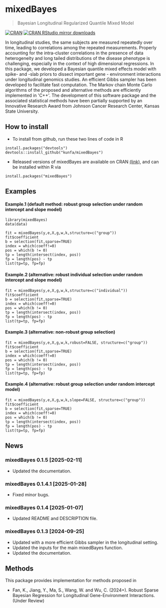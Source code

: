 <!-- README.md is generated from README.Rmd. Please edit that file -->

# mixedBayes

> Bayesian Longitudinal Regularized Quantile Mixed Model
<!-- badges: start -->

[![CRAN](https://www.r-pkg.org/badges/version/mixedBayes)](https://cran.r-project.org/package=mixedBayes)
[![CRAN RStudio mirror
downloads](https://cranlogs.r-pkg.org/badges/grand-total/mixedBayes)](https://www.r-pkg.org:443/pkg/mixedBayes)

<!-- badges: end -->

In longitudinal studies, the same subjects are measured repeatedly over time, leading to correlations among the repeated measurements. Properly accounting for the intra-cluster correlations in the presence of data heterogeneity and long tailed distributions of the disease phenotype is challenging, especially in the context of high dimensional regressions. In this package, we developed a Bayesian quantile mixed effects model with spike- and -slab priors to dissect important gene - environment interactions under longitudinal genomics studies. An efficient Gibbs sampler has been developed to facilitate fast computation. The Markov chain Monte Carlo algorithms of the proposed and alternative methods are efficiently implemented in 'C++'. The development of this software package and the associated statistical methods have been partially supported by an Innovative Research Award from Johnson Cancer Research Center, Kansas State University.

## How to install

  - To install from github, run these two lines of code in R

<!-- end list -->

    install.packages("devtools")
    devtools::install_github("kunfa/mixedBayes")

  - Released versions of mixedBayes are available on CRAN
    [(link)](https://cran.r-project.org/package=mixedBayes), and can be
    installed within R via

<!-- end list -->

    install.packages("mixedBayes")

## Examples

#### Example.1 (default method: robust group selection under random intercept and slope model)

    library(mixedBayes)
    data(data)
    
    fit = mixedBayes(y,e,X,g,w,k,structure=c("group"))
    fit$coefficient
    b = selection(fit,sparse=TRUE)
    index = which(coeff!=0)
    pos = which(b != 0)
    tp = length(intersect(index, pos))
    fp = length(pos) - tp
    list(tp=tp, fp=fp)
#### Example.2 (alternative: robust individual selection under random intercept and slope model)

    fit = mixedBayes(y,e,X,g,w,k,structure=c("individual"))
    fit$coefficient
    b = selection(fit,sparse=TRUE)
    index = which(coeff!=0)
    pos = which(b != 0)
    tp = length(intersect(index, pos))
    fp = length(pos) - tp
    list(tp=tp, fp=fp)

#### Example.3 (alternative: non-robust group selection)

    fit = mixedBayes(y,e,X,g,w,k,robust=FALSE, structure=c("group"))
    fit$coefficient
    b = selection(fit,sparse=TRUE)
    index = which(coeff!=0)
    pos = which(b != 0)
    tp = length(intersect(index, pos))
    fp = length(pos) - tp
    list(tp=tp, fp=fp)
#### Example.4 (alternative: robust group selection under random intercept model)
    fit = mixedBayes(y,e,X,g,w,k,slope=FALSE, structure=c("group"))
    fit$coefficient    
    b = selection(fit,sparse=TRUE)
    index = which(coeff!=0)
    pos = which(b != 0)
    tp = length(intersect(index, pos))
    fp = length(pos) - tp
    list(tp=tp, fp=fp)
## News

### mixedBayes 0.1.5 \[2025-02-11\]

- Updated the documentation.

### mixedBayes 0.1.4.1 \[2025-01-28\]

- Fixed minor bugs.

### mixedBayes 0.1.4 \[2025-01-07\]

- Updated README and DESCRIPTION file.

### mixedBayes 0.1.3 \[2024-09-25\]

- Updated with a more efficient Gibbs sampler in the longitudinal setting.
- Updated the inputs for the main mixedBayes function.
- Updated the documentation.

  
## Methods

This package provides implementation for methods proposed in

  - Fan, K., Jiang, Y., Ma, S., Wang, W. and Wu, C. (2024+). Robust Sparse Bayesian Regression for Longitudinal Gene-Environment Interactions.(Under Review)
